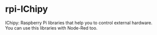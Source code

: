 # rpi-IChipy
IChipy: Raspberry Pi libraries that help you to control external hardware. You can use this libraries with Node-Red too.
